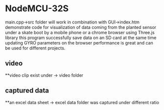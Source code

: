 # NodeMCU-32S
main.cpp->src folder will work in combination with GUI->index.htm 
demonstrate code for 
visualization of data coming from the planted sensor under a skate boot by a mobile phone or a chrome browser
using Three.js library 
this program successfully save data on an SD card at the same time updating GYRO parameters on the browser
performance is great and can be used for different projects.
## video
**video clip exist under -> video      folder
## captured data
**an excel data sheet    -> excel data folder  was captured under different ratio





